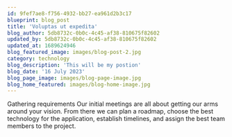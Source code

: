 ```yaml
---
id: 9fef7ae8-f756-4932-bb27-ea961d2b3c17
blueprint: blog_post
title: 'Voluptas ut expedita'
blog_author: 5db8732c-0b0c-4c45-af38-810675f82602
updated_by: 5db8732c-0b0c-4c45-af38-810675f82602
updated_at: 1689624946
blog_featured_image: images/blog-post-2.jpg
category: technology
blog_description: 'This will be my postion'
blog_date: '16 July 2023'
blog_page_image: images/blog-page-image.jpg
blog_home_featured: images/blog-home-image.jpg
---
```

Gathering requirements
Our initial meetings are all about getting our arms around your vision. From there we can plan a roadmap, choose the best technology for the application, establish timelines, and assign the best team members to the project.